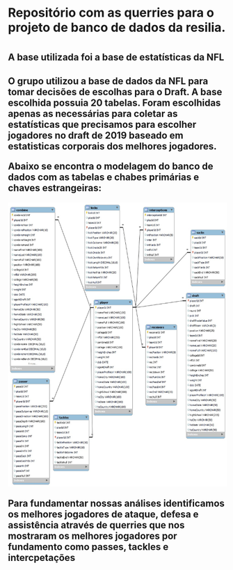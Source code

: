<h1>Repositório com as querries para o projeto de banco de dados da resilia.<h1>
<h2>A base utilizada foi a base de estatísticas da NFL<h2>
  
 O grupo utilizou a base de dados da NFL para tomar decisões de escolhas para o Draft.
 A base escolhida possuia 20 tabelas. Foram escolhidas apenas as necessárias para coletar as estatísticas que precisamos para escolher jogadores
 no draft de 2019 baseado em estatisticas corporais dos melhores jogadores.
  
 Abaixo se encontra o modelagem do banco de dados com as tabelas e chabes primárias e chaves estrangeiras:
  
  
  ![Alt text](https://github.com/AlexPNO/SQL_NFL/blob/main/relacionamentos.jpeg)
  
  Para fundamentar nossas análises identificamos os melhores jogadores de ataque, defesa e assistência através de querries que nos mostraram os melhores 
  jogadores por fundamento como passes, tackles e intercpetações

